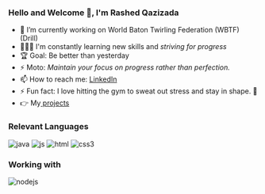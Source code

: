 ### Hello and Welcome 👋, I'm Rashed Qazizada

<!--
**rqkohistani/rqkohistani** is a ✨ _special_ ✨ repository because its `README.md` (this file) appears on your GitHub profile.

Here are some ideas to get you started:

- 🔭 I’m currently working on ...
- 🌱 I’m currently learning ...
- 👯 I’m looking to collaborate on ...
- 🤔 I’m looking for help with ...
- 💬 Ask me about ...
- 📫 How to reach me: ...
- 😄 Pronouns: ...
- ⚡ Fun fact: ...
&#10148; [unicode table](https://unicode-table.com/en/27A4/) (2022) Lorem Ipsum is simply dummy text of the printing and typesetting industry.
https://github.com/MikeCodesDotNET/ColoredBadges/tree/master/svg/dev
-->

- 🔭 I’m currently working on World Baton Twirling Federation (WBTF) (Drill)
- 👨🏽‍🎓 I'm constantly learning new skills and *striving for progress*
- 🏆 Goal: Be better than yesterday
- ⚡ Moto: *Maintain your focus on progress rather than perfection.*
- 📫 How to reach me: [LinkedIn](https://www.linkedin.com/in/rashed-qazizada-1b64b68a/)
- ⚡ Fun fact: I love hitting the gym to sweat out stress and stay in shape. 🤔
- &#128073; My[ projects](https://rqkohistani.github.io/)

### Relevant Languages

![java](https://user-images.githubusercontent.com/47086798/164975916-ebd0b705-c836-4eb6-b824-e72d21b8e3fc.svg)
![js](https://user-images.githubusercontent.com/47086798/164975924-7c083ba7-fed0-47bf-820f-549355bcf57d.svg)
![html](https://user-images.githubusercontent.com/47086798/164975928-14fbe9cf-d19e-482d-8e5d-a99237810be5.svg)
![css3](https://user-images.githubusercontent.com/47086798/164975931-52c8badf-53c7-447f-81f4-bc19743ac180.svg)

### Working with
![nodejs](https://user-images.githubusercontent.com/47086798/164975939-e4f6fdc6-9c0e-4ddb-a588-3ea279d52297.svg)
<!-- ![visualstudio_code](https://user-images.githubusercontent.com/47086798/164975945-2c7d2a62-452c-43f3-881a-391511c2901d.svg)
![npm](https://user-images.githubusercontent.com/47086798/165321337-653ed928-3eb1-4bfb-9539-654d361fb689.svg)
![office_365](https://user-images.githubusercontent.com/47086798/165321339-e8e7c347-6632-4f78-82d0-2498624bf30c.svg)
<!-- https://github.com/MikeCodesDotNET/ColoredBadges -->
